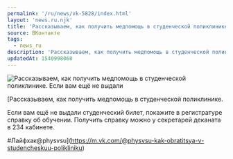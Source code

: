 ```yaml
---
permalink: '/ru/news/vk-5828/index.html'
layout: 'news.ru.njk'
title: 'Рассказываем, как получить медпомощь в студенческой поликлинике.'
source: ВКонтакте
tags:
  - news_ru
description: 'Рассказываем, как получить медпомощь в студенческой поликлинике.'
updatedAt: 1540998060
---
```

![Рассказываем, как получить медпомощь в студенческой поликлинике. Если вам ещё не выдали](https://sun9-48.userapi.com/impf/c824701/v824701392/e538f/i80xM3oWQVE.jpg?size=807x505&quality=96&proxy=1&sign=faf3a13a7d9c1f83beaf4816f6cec6f0&c_uniq_tag=VKUihIJgUvjbZL3c9wEtuy6s1iyH_3m23Y5TUMSkMSQ&type=album)

[Рассказываем, как получить медпомощь в студенческой поликлинике.

Если вам ещё не выдали студенческий билет, покажите в регистратуре справку об обучении. Получить справку можно у секретарей деканата в 234 кабинете.

#Лайфхак@physvsu](https://m.vk.com/@physvsu-kak-obratitsya-v-studencheskuu-polikliniku)
